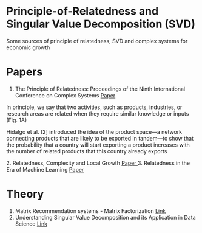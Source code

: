# Principle-of-Relatedness and Singular Value Decomposition (SVD)
Some sources of principle of relatedness, SVD and complex systems for economic growth

# Papers
1. The Principle of Relatedness: Proceedings of the Ninth International Conference on Complex Systems <a href="https://www.researchgate.net/publication/326562653_The_Principle_of_Relatedness_Proceedings_of_the_Ninth_International_Conference_on_Complex_Systems"> Paper </a>
<p>In principle, we say that two activities, such as products, industries, or research areas are related when they require similar knowledge or inputs (Fig. 1A)</p>
<p>Hidalgo et al. [2] introduced the idea of the product space—a network connecting
products that are likely to be exported in tandem—to show that the probability that a
country will start exporting a product increases with the number of related products that
this country already exports </p>
2. Relatedness, Complexity and Local Growth <a href="https://docs.iza.org/dp12223.pdf"> Paper </a>
3. Relatedness in the Era of Machine Learning <a href="https://arxiv.org/pdf/2103.06017.pdf">Paper</a>


# Theory
1. Matrix Recommendation systems - Matrix Factorization <a href="https://developers.google.com/machine-learning/recommendation/collaborative/matrix"> Link </a> 
2. Understanding Singular Value Decomposition and its Application in Data Science <a href="https://towardsdatascience.com/understanding-singular-value-decomposition-and-its-application-in-data-science-388a54be95d#:~:text=In%20linear%20algebra%2C%20the%20Singular,important%20applications%20in%20data%20science.">Link</a>
 
